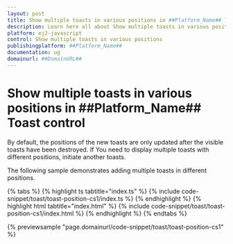 ```yaml
---
layout: post
title: Show multiple toasts in various positions in ##Platform_Name## Toast control | Syncfusion
description: Learn here all about Show multiple toasts in various positions in Syncfusion ##Platform_Name## Toast control of Syncfusion Essential JS 2 and more.
platform: ej2-javascript
control: Show multiple toasts in various positions 
publishingplatform: ##Platform_Name##
documentation: ug
domainurl: ##DomainURL##
---
```


# Show multiple toasts in various positions in ##Platform_Name## Toast control

By default, the positions of the new toasts are only updated after the visible toasts have been destroyed. If You need to display multiple toasts with different positions, initiate another toasts.

The following sample demonstrates adding multiple toasts in different positions.

{% tabs %}
{% highlight ts tabtitle="index.ts" %}
{% include code-snippet/toast/toast-position-cs1/index.ts %}
{% endhighlight %}
{% highlight html tabtitle="index.html" %}
{% include code-snippet/toast/toast-position-cs1/index.html %}
{% endhighlight %}
{% endtabs %}
          
{% previewsample "page.domainurl/code-snippet/toast/toast-position-cs1" %}